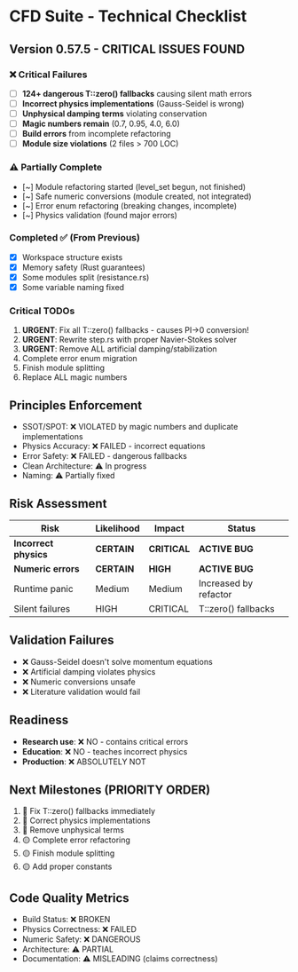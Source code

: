 # CFD Suite - Technical Checklist

## Version 0.57.5 - CRITICAL ISSUES FOUND

### ❌ Critical Failures
- [ ] **124+ dangerous T::zero() fallbacks** causing silent math errors
- [ ] **Incorrect physics implementations** (Gauss-Seidel is wrong)
- [ ] **Unphysical damping terms** violating conservation
- [ ] **Magic numbers remain** (0.7, 0.95, 4.0, 6.0)
- [ ] **Build errors** from incomplete refactoring
- [ ] **Module size violations** (2 files > 700 LOC)

### ⚠️ Partially Complete
- [~] Module refactoring started (level_set begun, not finished)
- [~] Safe numeric conversions (module created, not integrated)
- [~] Error enum refactoring (breaking changes, incomplete)
- [~] Physics validation (found major errors)

### Completed ✅ (From Previous)
- [x] Workspace structure exists
- [x] Memory safety (Rust guarantees)
- [x] Some modules split (resistance.rs)
- [x] Some variable naming fixed

### Critical TODOs
1. **URGENT**: Fix all T::zero() fallbacks - causes PI→0 conversion!
2. **URGENT**: Rewrite step.rs with proper Navier-Stokes solver
3. **URGENT**: Remove ALL artificial damping/stabilization
4. Complete error enum migration
5. Finish module splitting
6. Replace ALL magic numbers

## Principles Enforcement
- SSOT/SPOT: ❌ VIOLATED by magic numbers and duplicate implementations
- Physics Accuracy: ❌ FAILED - incorrect equations
- Error Safety: ❌ FAILED - dangerous fallbacks
- Clean Architecture: ⚠️ In progress
- Naming: ⚠️ Partially fixed

## Risk Assessment
| Risk | Likelihood | Impact | Status |
|------|-----------|--------|--------|
| **Incorrect physics** | **CERTAIN** | **CRITICAL** | **ACTIVE BUG** |
| **Numeric errors** | **CERTAIN** | **HIGH** | **ACTIVE BUG** |
| Runtime panic | Medium | Medium | Increased by refactor |
| Silent failures | HIGH | CRITICAL | T::zero() fallbacks |

## Validation Failures
- ❌ Gauss-Seidel doesn't solve momentum equations
- ❌ Artificial damping violates physics
- ❌ Numeric conversions unsafe
- ❌ Literature validation would fail

## Readiness
- **Research use**: ❌ NO - contains critical errors
- **Education**: ❌ NO - teaches incorrect physics
- **Production**: ❌ ABSOLUTELY NOT

## Next Milestones (PRIORITY ORDER)
1. 🔴 Fix T::zero() fallbacks immediately
2. 🔴 Correct physics implementations
3. 🔴 Remove unphysical terms
4. 🟡 Complete error refactoring
5. 🟡 Finish module splitting
6. 🟡 Add proper constants

## Code Quality Metrics
- Build Status: ❌ BROKEN
- Physics Correctness: ❌ FAILED
- Numeric Safety: ❌ DANGEROUS
- Architecture: ⚠️ PARTIAL
- Documentation: ⚠️ MISLEADING (claims correctness)